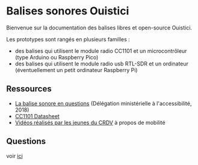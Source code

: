 # Balises sonores Ouistici

Bienvenue sur la documentation des balises libres et open-source Ouistici.

Les prototypes sont rangés en plusieurs familles :

- des balises qui utilisent le module radio CC1101 et un microcontrôleur (type Arduino ou Raspberry Pico)
- des balises qui utilisent le module radio usb RTL-SDR et un ordinateur (éventuellement un petit ordinateur Raspberry Pi)


## Ressources 

- [La balise sonore en questions](https://www.ecologie.gouv.fr/sites/default/files/DMA-La%20balise%20sonore%20en%20questions%20.pdf) (Délégation ministérielle à l'accessibilité, 2018)
- [CC1101 Datasheet](https://www.ti.com/lit/ds/symlink/cc1101.pdf)
- [Vidéos réalisés par les jeunes du CRDV](https://www.youtube.com/@crdv63000) à propos de mobilité


## Questions
voir [ici](questions.md)